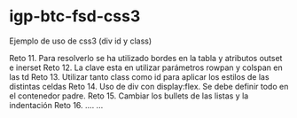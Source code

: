 # igp-btc-fsd-css3
Ejemplo de uso de css3 (div id y class)

Reto 11. Para resolverlo se ha utilizado bordes en la tabla y atributos outset e inerset
Reto 12. La clave esta en utilizar parámetros rowpan y colspan en las td
Reto 13. Utilizar tanto class como id para aplicar los estilos de las distintas celdas
Reto 14. Uso de div con display:flex. Se debe definir todo en el contenedor padre.
Reto 15. Cambiar los bullets de las listas y la indentación
Reto 16. ....
...